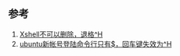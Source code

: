 





## 参考

1. [Xshell不可以删除，退格^H](https://blog.csdn.net/yq_forever/article/details/84941534?depth_1-utm_source=distribute.pc_relevant.none-task-blog-BlogCommendFromBaidu-5&utm_source=distribute.pc_relevant.none-task-blog-BlogCommendFromBaidu-5)
2. [ubuntu新帐号登陆命令行只有$，回车键失效为^H](https://blog.csdn.net/bbhe_work/article/details/80459699?depth_1-utm_source=distribute.pc_relevant.none-task-blog-BlogCommendFromBaidu-3&utm_source=distribute.pc_relevant.none-task-blog-BlogCommendFromBaidu-3)
